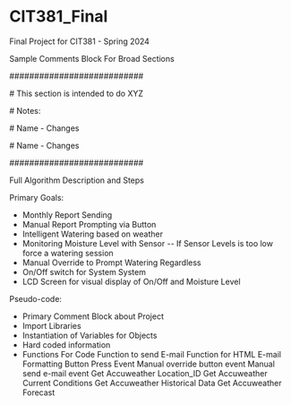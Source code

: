 # CIT381_Final
Final Project for CIT381 - Spring 2024

Sample Comments Block For Broad Sections

###########################

\# This section is intended to do XYZ

\# Notes:

\# Name - Changes

\# Name - Changes

###########################


Full Algorithm Description and Steps

Primary Goals:
- Monthly Report Sending
- Manual Report Prompting via Button
- Intelligent Watering based on weather
- Monitoring Moisture Level with Sensor
-- If Sensor Levels is too low force a watering session
- Manual Override to Prompt Watering Regardless
- On/Off switch for System System
- LCD Screen for visual display of On/Off and Moisture Level

Pseudo-code:
- Primary Comment Block about Project
- Import Libraries
- Instantiation of Variables for Objects
- Hard coded information
- Functions For Code
    Function to send E-mail
    Function for HTML E-mail Formatting
    Button Press Event
    Manual override button event
    Manual send e-mail event
    Get Accuweather Location_ID
    Get Accuweather Current Conditions
    Get Accuweather Historical Data
    Get Accuweather Forecast


